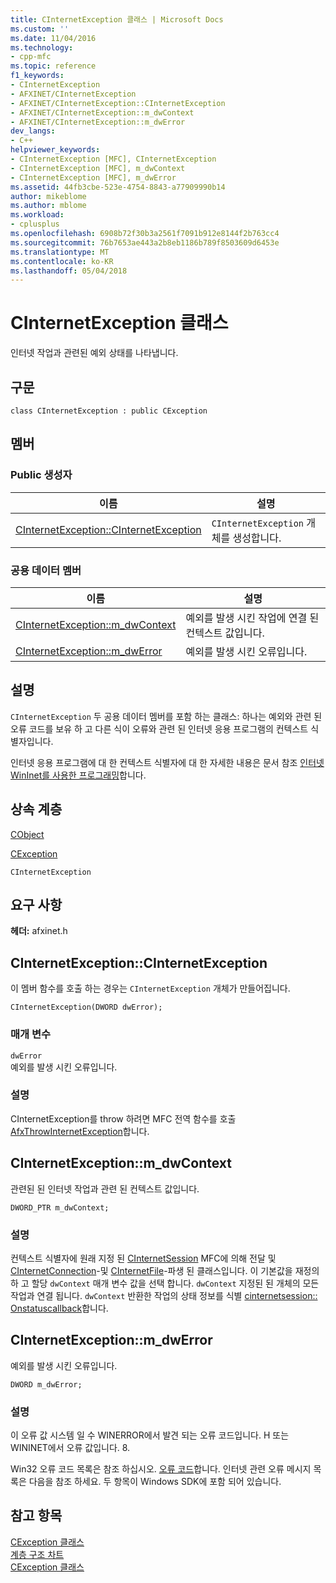 ```yaml
---
title: CInternetException 클래스 | Microsoft Docs
ms.custom: ''
ms.date: 11/04/2016
ms.technology:
- cpp-mfc
ms.topic: reference
f1_keywords:
- CInternetException
- AFXINET/CInternetException
- AFXINET/CInternetException::CInternetException
- AFXINET/CInternetException::m_dwContext
- AFXINET/CInternetException::m_dwError
dev_langs:
- C++
helpviewer_keywords:
- CInternetException [MFC], CInternetException
- CInternetException [MFC], m_dwContext
- CInternetException [MFC], m_dwError
ms.assetid: 44fb3cbe-523e-4754-8843-a77909990b14
author: mikeblome
ms.author: mblome
ms.workload:
- cplusplus
ms.openlocfilehash: 6908b72f30b3a2561f7091b912e8144f2b763cc4
ms.sourcegitcommit: 76b7653ae443a2b8eb1186b789f8503609d6453e
ms.translationtype: MT
ms.contentlocale: ko-KR
ms.lasthandoff: 05/04/2018
---
```

# <a name="cinternetexception-class"></a>CInternetException 클래스
인터넷 작업과 관련된 예외 상태를 나타냅니다.  
  
## <a name="syntax"></a>구문  
  
```  
class CInternetException : public CException  
```  
  
## <a name="members"></a>멤버  
  
### <a name="public-constructors"></a>Public 생성자  
  
|이름|설명|  
|----------|-----------------|  
|[CInternetException::CInternetException](#cinternetexception)|`CInternetException` 개체를 생성합니다.|  
  
### <a name="public-data-members"></a>공용 데이터 멤버  
  
|이름|설명|  
|----------|-----------------|  
|[CInternetException::m_dwContext](#m_dwcontext)|예외를 발생 시킨 작업에 연결 된 컨텍스트 값입니다.|  
|[CInternetException::m_dwError](#m_dwerror)|예외를 발생 시킨 오류입니다.|  
  
## <a name="remarks"></a>설명  
 `CInternetException` 두 공용 데이터 멤버를 포함 하는 클래스: 하나는 예외와 관련 된 오류 코드를 보유 하 고 다른 식이 오류와 관련 된 인터넷 응용 프로그램의 컨텍스트 식별자입니다.  
  
 인터넷 응용 프로그램에 대 한 컨텍스트 식별자에 대 한 자세한 내용은 문서 참조 [인터넷 WinInet를 사용한 프로그래밍](../../mfc/win32-internet-extensions-wininet.md)합니다.  
  
## <a name="inheritance-hierarchy"></a>상속 계층  
 [CObject](../../mfc/reference/cobject-class.md)  
  
 [CException](../../mfc/reference/cexception-class.md)  
  
 `CInternetException`  
  
## <a name="requirements"></a>요구 사항  
 **헤더:** afxinet.h  
  
##  <a name="cinternetexception"></a>  CInternetException::CInternetException  
 이 멤버 함수를 호출 하는 경우는 `CInternetException` 개체가 만들어집니다.  
  
```  
CInternetException(DWORD dwError);
```  
  
### <a name="parameters"></a>매개 변수  
 `dwError`  
 예외를 발생 시킨 오류입니다.  
  
### <a name="remarks"></a>설명  
 CInternetException를 throw 하려면 MFC 전역 함수를 호출 [AfxThrowInternetException](internet-url-parsing-globals.md#afxthrowinternetexception)합니다.  
  
##  <a name="m_dwcontext"></a>  CInternetException::m_dwContext  
 관련된 된 인터넷 작업과 관련 된 컨텍스트 값입니다.  
  
```  
DWORD_PTR m_dwContext;  
```  
  
### <a name="remarks"></a>설명  
 컨텍스트 식별자에 원래 지정 된 [CInternetSession](../../mfc/reference/cinternetsession-class.md) MFC에 의해 전달 및 [CInternetConnection](../../mfc/reference/cinternetconnection-class.md)-및 [CInternetFile](../../mfc/reference/cinternetfile-class.md)-파생 된 클래스입니다. 이 기본값을 재정의 하 고 할당 `dwContext` 매개 변수 값을 선택 합니다. `dwContext` 지정된 된 개체의 모든 작업과 연결 됩니다. `dwContext` 반환한 작업의 상태 정보를 식별 [cinternetsession:: Onstatuscallback](../../mfc/reference/cinternetsession-class.md#onstatuscallback)합니다.  
  
##  <a name="m_dwerror"></a>  CInternetException::m_dwError  
 예외를 발생 시킨 오류입니다.  
  
```  
DWORD m_dwError;  
```  
  
### <a name="remarks"></a>설명  
 이 오류 값 시스템 일 수 WINERROR에서 발견 되는 오류 코드입니다. H 또는 WININET에서 오류 값입니다. 8.  
  
 Win32 오류 코드 목록은 참조 하십시오. [오류 코드](http://msdn.microsoft.com/library/windows/desktop/ms681381)합니다. 인터넷 관련 오류 메시지 목록은 다음을 참조 하세요. 두 항목이 Windows SDK에 포함 되어 있습니다.  
  
## <a name="see-also"></a>참고 항목  
 [CException 클래스](../../mfc/reference/cexception-class.md)   
 [계층 구조 차트](../../mfc/hierarchy-chart.md)   
 [CException 클래스](../../mfc/reference/cexception-class.md)
